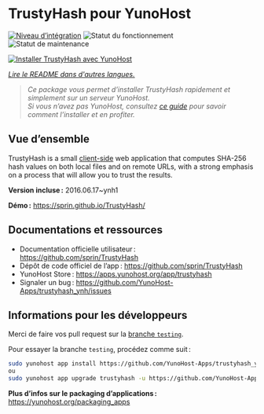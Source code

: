 <!--
Nota bene : ce README est automatiquement généré par <https://github.com/YunoHost/apps/tree/master/tools/readme_generator>
Il NE doit PAS être modifié à la main.
-->

# TrustyHash pour YunoHost

[![Niveau d’intégration](https://dash.yunohost.org/integration/trustyhash.svg)](https://ci-apps.yunohost.org/ci/apps/trustyhash/) ![Statut du fonctionnement](https://ci-apps.yunohost.org/ci/badges/trustyhash.status.svg) ![Statut de maintenance](https://ci-apps.yunohost.org/ci/badges/trustyhash.maintain.svg)

[![Installer TrustyHash avec YunoHost](https://install-app.yunohost.org/install-with-yunohost.svg)](https://install-app.yunohost.org/?app=trustyhash)

*[Lire le README dans d'autres langues.](./ALL_README.md)*

> *Ce package vous permet d’installer TrustyHash rapidement et simplement sur un serveur YunoHost.*  
> *Si vous n’avez pas YunoHost, consultez [ce guide](https://yunohost.org/install) pour savoir comment l’installer et en profiter.*

## Vue d’ensemble

TrustyHash is a small [client-side](https://unhosted.org/) web application that
computes SHA-256 hash values on both local files and on remote URLs, with a
strong emphasis on a process that will allow you to trust the results.


**Version incluse :** 2016.06.17~ynh1

**Démo :** <https://sprin.github.io/TrustyHash/>
## Documentations et ressources

- Documentation officielle utilisateur : <https://github.com/sprin/TrustyHash>
- Dépôt de code officiel de l’app : <https://github.com/sprin/TrustyHash>
- YunoHost Store : <https://apps.yunohost.org/app/trustyhash>
- Signaler un bug : <https://github.com/YunoHost-Apps/trustyhash_ynh/issues>

## Informations pour les développeurs

Merci de faire vos pull request sur la [branche `testing`](https://github.com/YunoHost-Apps/trustyhash_ynh/tree/testing).

Pour essayer la branche `testing`, procédez comme suit :

```bash
sudo yunohost app install https://github.com/YunoHost-Apps/trustyhash_ynh/tree/testing --debug
ou
sudo yunohost app upgrade trustyhash -u https://github.com/YunoHost-Apps/trustyhash_ynh/tree/testing --debug
```

**Plus d’infos sur le packaging d’applications :** <https://yunohost.org/packaging_apps>
